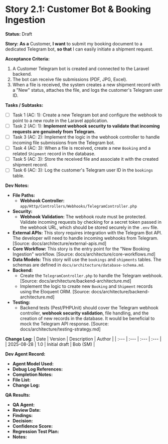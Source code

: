 # Story 2.1: Customer Bot & Booking Ingestion

**Status:** Draft

**Story:**
**As a** Customer,
**I want** to submit my booking document to a dedicated Telegram bot,
**so that** I can easily initiate a shipment request.

**Acceptance Criteria:**
1.  A Customer Telegram bot is created and connected to the Laravel backend.
2.  The bot can receive file submissions (PDF, JPG, Excel).
3.  When a file is received, the system creates a new shipment record with a "New" status, attaches the file, and logs the customer's Telegram user ID.

**Tasks / Subtasks:**
- [ ] Task 1 (AC: 1): Create a new Telegram bot and configure the webhook to point to a new route in the Laravel application.
- [ ] Task 2 (AC: 1): **Implement webhook security to validate that incoming requests are genuinely from Telegram.**
- [ ] Task 3 (AC: 2): Implement the logic in the webhook controller to handle incoming file submissions from the Telegram bot.
- [ ] Task 4 (AC: 3): When a file is received, create a new `Booking` and a related `Shipment` record in the database.
- [ ] Task 5 (AC: 3): Store the received file and associate it with the created shipment record.
- [ ] Task 6 (AC: 3): Log the customer's Telegram user ID in the `bookings` table.

**Dev Notes:**
*   **File Paths:**
    *   **Webhook Controller:** `app/Http/Controllers/Webhooks/TelegramController.php`
*   **Security:**
    *   **Webhook Validation:** The webhook route must be protected. Validate incoming requests by checking for a secret token passed in the webhook URL, which should be stored securely in the `.env` file.
*   **External APIs:** This story requires integration with the Telegram Bot API. The developer will need to handle incoming webhooks from Telegram. [Source: docs/architecture/external-apis.md]
*   **Core Workflow:** This story is the entry point for the "New Booking Ingestion" workflow. [Source: docs/architecture/core-workflows.md]
*   **Data Models:** This story will use the `bookings` and `shipments` tables. The schemas are defined in `docs/architecture/database-schema.md`.
*   **Backend:**
    *   Create the `TelegramController.php` to handle the Telegram webhook. [Source: docs/architecture/backend-architecture.md]
    *   Implement the logic to create new `Booking` and `Shipment` records using the Eloquent ORM. [Source: docs/architecture/backend-architecture.md]
*   **Testing:**
    *   Backend tests (Pest/PHPUnit) should cover the Telegram webhook controller, **webhook security validation**, file handling, and the creation of new records in the database. It would be beneficial to mock the Telegram API response. [Source: docs/architecture/testing-strategy.md]

**Change Log:**
| Date | Version | Description | Author |
| :--- | :--- | :--- | :--- |
| 2025-08-28 | 1.0 | Initial draft | Bob (SM) |

**Dev Agent Record:**
*   **Agent Model Used:**
*   **Debug Log References:**
*   **Completion Notes:**
*   **File List:**
*   **Change Log:**

**QA Results:**
*   **QA Agent:**
*   **Review Date:**
*   **Findings:**
*   **Decision:**
*   **Confidence Score:**
*   **Regression Test Plan:**
*   **Notes:**